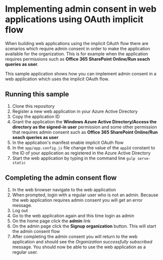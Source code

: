 # Implementing admin consent in web applications using OAuth implicit flow

When building web applications using the implicit OAuth flow there are scenarios which require admin consent in order to make the application available for the organization. This is for example when the application requires permissions such as **Office 365 SharePoint Online/Run seach queries as user**.

This sample application shows how you can implement admin consent in a web application which uses the implicit OAuth flow.

## Running this sample

1. Clone this repository
1. Register a new web application in your Azure Active Directory
1. Copy the application ID
1. Grant the application the **Windows Azure Active Directory/Access the directory as the signed-in user** permission and some other permission that requires admin consent such as **Office 365 SharePoint Online/Run seach queries as user**
1. In the application's manifest enable implicit OAuth flow
1. In the `app/app.config.js` file change the value of the `appId` constant to the ID of your application as registered in the Azure Active Directory
1. Start the web application by typing in the command line `gulp serve-static`

## Completing the admin consent flow

1. In the web browser navigate to the web application
1. When prompted, login with a regular user who is not an admin. Because the web application requires admin consent you will get an error message.
1. Log out
1. Go to the web application again and this time login as admin
1. On the home page click the **admin** link
1. On the admin page click the **Signup organization** button. This will start the admin consent flow
1. After completing the admin consent you will return to the web application and should see the *Organization successfully subscribed* message. You should now be able to use the web application as a regular user.